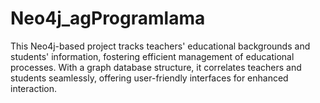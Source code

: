 # Neo4j_agProgramlama
This Neo4j-based project tracks teachers' educational backgrounds and students' information, fostering efficient management of educational processes. With a graph database structure, it correlates teachers and students seamlessly, offering user-friendly interfaces for enhanced interaction.
